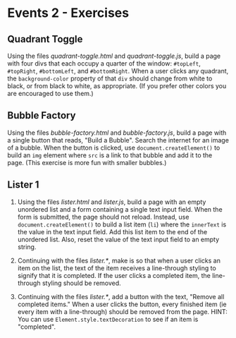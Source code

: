 # Events 2 - Exercises

## **Quadrant Toggle**

Using the files *quadrant-toggle.html* and *quadrant-toggle.js*, build a
page with four divs that each occupy a quarter of the window: `#topLeft`,
`#topRight`, `#bottomLeft`, and `#bottomRight`. When a user clicks any
quadrant, the `background-color` property of that `div` should change from
white to black, or from black to white, as appropriate. (If you prefer
other colors you are encouraged to use them.)

## **Bubble Factory**

Using the files *bubble-factory.html* and *bubble-factory.js*, build a
page with a single button that reads, "Build a Bubble". Search the
internet for an image of a bubble. When the button is clicked, use
`document.createElement()` to build an `img` element where `src` is a link to
that bubble and add it to the page. (This exercise is more fun with
smaller bubbles.)

## **Lister 1**

1. Using the files *lister.html* and *lister.js*, build a page with an empty unordered list and a form containing a single text input field. When the form is submitted, the page should not reload. Instead, use `document.createElement()` to build a list item (`li`) where the `innerText` is the value in the text input field. Add this list item to the end of the unordered list. Also, reset the value of the text input field to an empty string.

2. Continuing with the files *lister.\**, make is so that when a user clicks an item on the list, the text of the item receives a line-through styling to signify that it is completed. If the user clicks a completed item, the line-through styling should be removed.

3. Continuing with the files *lister.\**, add a button with the text, "Remove all completed items." When a user clicks the button, every finished item (ie every item with a line-through) should be removed from the page. HINT: You can use `Element.style.textDecoration` to see if an item is "completed".